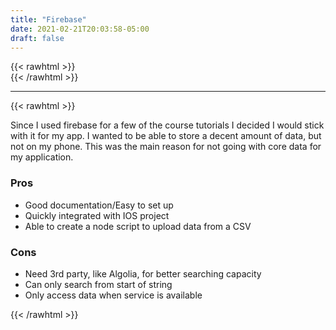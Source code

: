 ```yaml
---
title: "Firebase"
date: 2021-02-21T20:03:58-05:00
draft: false
---
```

{{< rawhtml >}}
<br />
{{< /rawhtml >}}

***

{{< rawhtml >}}

<p>Since I used firebase for a few of the course tutorials I decided I would stick with it for my app.  I wanted to be able to store a decent amount of data, but not on my phone.  This was the main reason for not going with core data for my application.</p>
<h3>Pros</h3>
<ul>
<li class="addHeight">Good documentation/Easy to set up</li>
<li class="addHeight">Quickly integrated with IOS project</li>
<li class="addHeight">Able to create a node script to upload data from a CSV</li>

</ul>
<h3>Cons</h3>
<ul>
<li class="addHeight">Need 3rd party, like Algolia, for better searching capacity</li>
<li class="addHeight">Can only search from start of string</li>
<li class="addHeight">Only access data when service is available</li>
</ul>
{{< /rawhtml >}}
